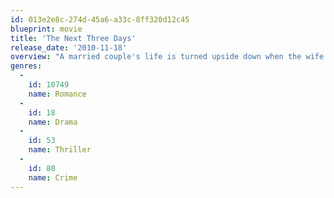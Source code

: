 ```yaml
---
id: 013e2e8c-274d-45a6-a33c-8ff320d12c45
blueprint: movie
title: 'The Next Three Days'
release_date: '2010-11-18'
overview: "A married couple's life is turned upside down when the wife is accused of a murder. Lara Brennan is arrested for murdering her boss with whom she had an argument. It seems she was seen leaving the scene of the crime and her fingerprints were on the murder weapon. Her husband, John would spend the next few years trying to get her released, but there's no evidence that negates the evidence against her. And when the strain of being separated from her family, especially her son, gets to her, John decides to break her out. So he does a lot of research to find a way."
genres:
  -
    id: 10749
    name: Romance
  -
    id: 18
    name: Drama
  -
    id: 53
    name: Thriller
  -
    id: 80
    name: Crime
---
```

